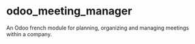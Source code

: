 # odoo_meeting_manager
An Odoo french module for planning, organizing and managing meetings within a company.
